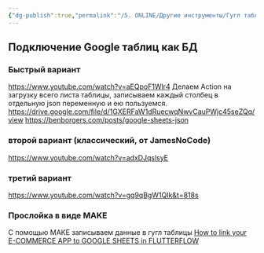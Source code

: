 ```yaml
---
{"dg-publish":true,"permalink":"/5. ONLINE/Другие инструменты/Гугл таблицы/","created":"2024-10-24T15:38:33.385-03:00","updated":"2024-10-24T15:38:33.385-03:00"}
---
```



## Подключение Google таблиц как БД
### Быстрый вариант
https://www.youtube.com/watch?v=aEQpoF1Wlr4
Делаем Action на загрузку всего листа таблицы, записываем каждый столбец в отдельную json переменную и ею пользуемся.
https://drive.google.com/file/d/1GXERFaW1dRuecwqNwvCauPWjc45seZQq/view
https://benborgers.com/posts/google-sheets-json
### второй вариант (классический, от JamesNoCode)
https://www.youtube.com/watch?v=adxDJqslsyE

### третий вариант
https://www.youtube.com/watch?v=gq9qBgW1QIk&t=818s

### Прослойка в виде MAKE
С помощью MAKE записываем данные в гугл таблицы
[How to link your E-COMMERCE APP to GOOGLE SHEETS in FLUTTERFLOW](https://www.youtube.com/watch?v=oE8CXG6YMKI&t=1080s)
